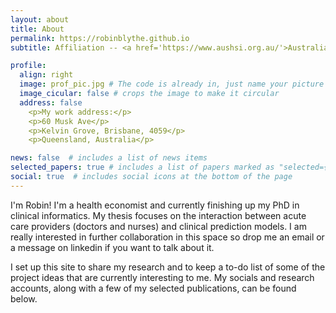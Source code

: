 ```yaml
---
layout: about
title: About
permalink: https://robinblythe.github.io
subtitle: Affiliation -- <a href='https://www.aushsi.org.au/'>Australian Centre for Health Services Innovation (AusHSI)</a> at Queensland University of Technology (QUT), Brisbane, Australia

profile:
  align: right
  image: prof_pic.jpg # The code is already in, just name your picture `prof_pic.jpg` and put it in the `img/` folder.
  image_cicular: false # crops the image to make it circular
  address: false 
    <p>My work address:</p>
    <p>60 Musk Ave</p>
    <p>Kelvin Grove, Brisbane, 4059</p>
    <p>Queensland, Australia</p>

news: false  # includes a list of news items
selected_papers: true # includes a list of papers marked as "selected={true}"
social: true  # includes social icons at the bottom of the page
---
```


I'm Robin! I'm a health economist and currently finishing up my PhD in clinical informatics. My thesis focuses on the interaction between acute care providers (doctors and nurses) and clinical prediction models. I am really interested in further collaboration in this space so drop me an email or a message on linkedin if you want to talk about it.

I set up this site to share my research and to keep a to-do list of some of the project ideas that are currently interesting to me. My socials and research accounts, along with a few of my selected publications, can be found below.